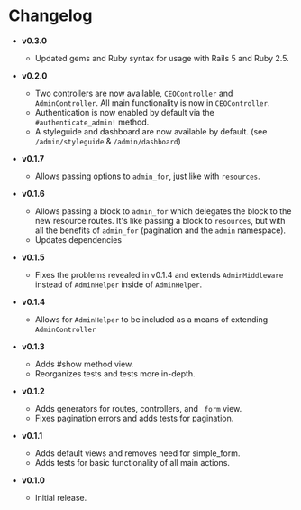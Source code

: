 # Changelog

* __v0.3.0__
    * Updated gems and Ruby syntax for usage with Rails 5 and Ruby 2.5.
* __v0.2.0__
    * Two controllers are now available, `CEOController` and
      `AdminController`. All main functionality is now in `CEOController`.
    * Authentication is now enabled by default via the
      `#authenticate_admin!` method.
    * A styleguide and dashboard are now available by
      default. (see `/admin/styleguide` & `/admin/dashboard`)
* __v0.1.7__
    * Allows passing options to `admin_for`, just like with `resources`.
* __v0.1.6__
    * Allows passing a block to `admin_for` which delegates the block
      to the new resource routes. It's like passing a block to
      `resources`, but with all the benefits of `admin_for`
      (pagination and the `admin` namespace).
    * Updates dependencies

* __v0.1.5__
    * Fixes the problems revealed in v0.1.4 and extends
      `AdminMiddleware` instead of `AdminHelper` inside of `AdminHelper`.

* __v0.1.4__
    * Allows for `AdminHelper` to be included as a means of extending
      `AdminController`

* __v0.1.3__
    * Adds #show method view.
    * Reorganizes tests and tests more in-depth.

* __v0.1.2__
    * Adds generators for routes, controllers, and `_form` view.
    * Fixes pagination errors and adds tests for pagination.

* __v0.1.1__
    * Adds default views and removes need for simple_form.
    * Adds tests for basic functionality of all main actions.

* __v0.1.0__
    * Initial release.
